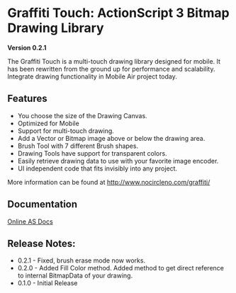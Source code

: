 # Graffiti Touch: ActionScript 3 Bitmap Drawing Library
**Version 0.2.1**

The Graffiti Touch is a multi-touch drawing library designed for mobile. It has been rewritten from the ground up for performance and scalability.  Integrate drawing functionality in Mobile Air project today.

## Features

* You choose the size of the Drawing Canvas.		
* Optimized for Mobile	 	
* Support for multi-touch drawing.	 	
* Add a Vector or Bitmap image above or below the drawing area.			 
* Brush Tool with 7 different Brush shapes.			 
* Drawing Tools have support for transparent colors.			 
* Easily retrieve drawing data to use with your favorite image encoder.		
* UI independent code that fits invisibly into any project.

More information can be found at <http://www.nocircleno.com/graffiti/>

## Documentation

[Online AS Docs](http://www.nocircleno.com/graffiti/docs/touch_0.2/ "Online AS Docs")

## Release Notes:

* 0.2.1 - Fixed, brush erase mode now works.
* 0.2.0 - Added Fill Color method.  Added method to get direct reference to internal BitmapData of your drawing.
* 0.1.0 - Initial Release
